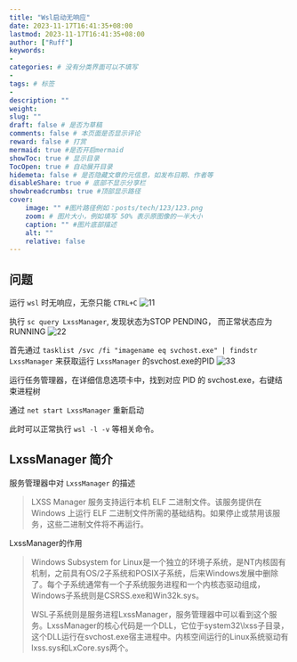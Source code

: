 ```yaml
---
title: "Wsl启动无响应"
date: 2023-11-17T16:41:35+08:00
lastmod: 2023-11-17T16:41:35+08:00
author: ["Ruff"]
keywords: 
- 
categories: # 没有分类界面可以不填写
- 
tags: # 标签
- 
description: ""
weight:
slug: ""
draft: false # 是否为草稿
comments: false # 本页面是否显示评论
reward: false # 打赏
mermaid: true #是否开启mermaid
showToc: true # 显示目录
TocOpen: true # 自动展开目录
hidemeta: false # 是否隐藏文章的元信息，如发布日期、作者等
disableShare: true # 底部不显示分享栏
showbreadcrumbs: true #顶部显示路径
cover:
    image: "" #图片路径例如：posts/tech/123/123.png
    zoom: # 图片大小，例如填写 50% 表示原图像的一半大小
    caption: "" #图片底部描述
    alt: ""
    relative: false
---
```


## 问题

运行 `wsl` 时无响应，无奈只能 `CTRL+C`
![11](wsl.png)

执行 `sc query LxssManager`, 发现状态为STOP PENDING， 而正常状态应为 RUNNING
![22](query.png)

首先通过 `tasklist /svc /fi "imagename eq svchost.exe" | findstr LxssManager` 来获取运行 `LxssManager` 的svchost.exe的PID
![33](pid.png)

运行任务管理器，在详细信息选项卡中，找到对应 PID 的 svchost.exe，右键结束进程树

通过 `net start LxssManager` 重新启动

此时可以正常执行 `wsl -l -v` 等相关命令。

## LxssManager 简介

服务管理器中对 `LxssManager` 的描述
> LXSS Manager 服务支持运行本机 ELF 二进制文件。该服务提供在 Windows 上运行 ELF 二进制文件所需的基础结构。如果停止或禁用该服务，这些二进制文件将不再运行。

LxssManager的作用
>Windows Subsystem for Linux是一个独立的环境子系统，是NT内核固有机制，之前具有OS/2子系统和POSIX子系统，后来Windows发展中删除了。每个子系统通常有一个子系统服务进程和一个内核态驱动组成，Windows子系统则是CSRSS.exe和Win32k.sys。
>
>WSL子系统则是服务进程LxssManager，服务管理器中可以看到这个服务。LxssManager的核心代码是一个DLL，它位于system32\lxss子目录，这个DLL运行在svchost.exe宿主进程中。内核空间运行的Linux系统驱动有lxss.sys和LxCore.sys两个。

## 